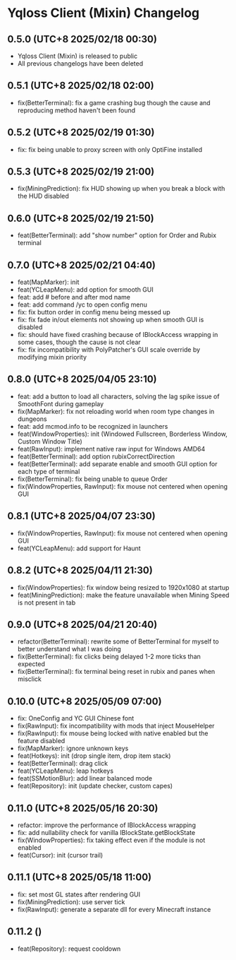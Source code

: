 # Yqloss Client (Mixin) Changelog

## 0.5.0 (UTC+8 2025/02/18 00:30)

* Yqloss Client (Mixin) is released to public
* All previous changelogs have been deleted

## 0.5.1 (UTC+8 2025/02/18 02:00)

* fix(BetterTerminal): fix a game crashing bug though the cause and reproducing method haven't been found

## 0.5.2 (UTC+8 2025/02/19 01:30)

* fix: fix being unable to proxy screen with only OptiFine installed

## 0.5.3 (UTC+8 2025/02/19 21:00)

* fix(MiningPrediction): fix HUD showing up when you break a block with the HUD disabled

## 0.6.0 (UTC+8 2025/02/19 21:50)

* feat(BetterTerminal): add "show number" option for Order and Rubix terminal

## 0.7.0 (UTC+8 2025/02/21 04:40)

* feat(MapMarker): init
* feat(YCLeapMenu): add option for smooth GUI
* feat: add # before and after mod name
* feat: add command /yc to open config menu
* fix: fix button order in config menu being messed up
* fix: fix fade in/out elements not showing up when smooth GUI is disabled
* fix: should have fixed crashing because of IBlockAccess wrapping in some cases, though the cause is not clear
* fix: fix incompatibility with PolyPatcher's GUI scale override by modifying mixin priority

## 0.8.0 (UTC+8 2025/04/05 23:10)

* feat: add a button to load all characters, solving the lag spike issue of SmoothFont during gameplay
* fix(MapMarker): fix not reloading world when room type changes in dungeons
* feat: add mcmod.info to be recognized in launchers
* feat(WindowProperties): init (Windowed Fullscreen, Borderless Window, Custom Window Title)
* feat(RawInput): implement native raw input for Windows AMD64
* feat(BetterTerminal): add option rubixCorrectDirection
* feat(BetterTerminal): add separate enable and smooth GUI option for each type of terminal
* fix(BetterTerminal): fix being unable to queue Order
* fix(WindowProperties, RawInput): fix mouse not centered when opening GUI

## 0.8.1 (UTC+8 2025/04/07 23:30)

* fix(WindowProperties, RawInput): fix mouse not centered when opening GUI
* feat(YCLeapMenu): add support for Haunt

## 0.8.2 (UTC+8 2025/04/11 21:30)

* fix(WindowProperties): fix window being resized to 1920x1080 at startup
* feat(MiningPrediction): make the feature unavailable when Mining Speed is not present in tab

## 0.9.0 (UTC+8 2025/04/21 20:40)

* refactor(BetterTerminal): rewrite some of BetterTerminal for myself to better understand what I was doing
* fix(BetterTerminal): fix clicks being delayed 1-2 more ticks than expected
* fix(BetterTerminal): fix terminal being reset in rubix and panes when misclick

## 0.10.0 (UTC+8 2025/05/09 07:00)

* fix: OneConfig and YC GUI Chinese font
* fix(RawInput): fix incompatibility with mods that inject MouseHelper
* fix(RawInput): fix mouse being locked with native enabled but the feature disabled
* fix(MapMarker): ignore unknown keys
* feat(Hotkeys): init (drop single item, drop item stack)
* feat(BetterTerminal): drag click
* feat(YCLeapMenu): leap hotkeys
* feat(SSMotionBlur): add linear balanced mode
* feat(Repository): init (update checker, custom capes)

## 0.11.0 (UTC+8 2025/05/16 20:30)

* refactor: improve the performance of IBlockAccess wrapping
* fix: add nullability check for vanilla IBlockState.getBlockState
* fix(WindowProperties): fix taking effect even if the module is not enabled
* feat(Cursor): init (cursor trail)

## 0.11.1 (UTC+8 2025/05/18 11:00)

* fix: set most GL states after rendering GUI
* fix(MiningPrediction): use server tick
* fix(RawInput): generate a separate dll for every Minecraft instance

## 0.11.2 ()

* feat(Repository): request cooldown
